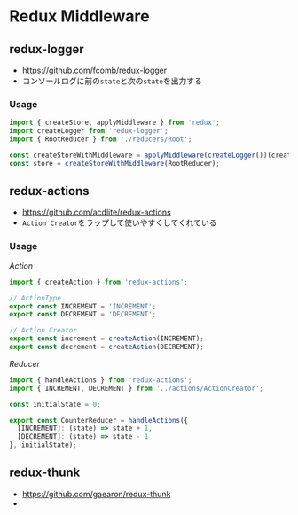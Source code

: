 # Redux Middleware

## redux-logger
- https://github.com/fcomb/redux-logger
- コンソールログに前の`state`と次の`state`を出力する

### Usage
```js
import { createStore, applyMiddleware } from 'redux';
import createLogger from 'redux-logger';
import { RootReducer } from './reducers/Root';

const createStoreWithMiddleware = applyMiddleware(createLogger())(createStore);
const store = createStoreWithMiddleware(RootReducer);
```

## redux-actions
- https://github.com/acdlite/redux-actions
- `Action Creator`をラップして使いやすくしてくれている

### Usage

*Action*
```js
import { createAction } from 'redux-actions';

// ActionType
export const INCREMENT = 'INCREMENT';
export const DECREMENT = 'DECREMENT';

// Action Creator
export const increment = createAction(INCREMENT);
export const decrement = createAction(DECREMENT);
```

*Reducer*
```js
import { handleActions } from 'redux-actions';
import { INCREMENT, DECREMENT } from '../actions/ActionCreator';

const initialState = 0;

export const CounterReducer = handleActions({
  [INCREMENT]: (state) => state + 1,
  [DECREMENT]: (state) => state - 1
}, initialState);
```

## redux-thunk
- https://github.com/gaearon/redux-thunk
- 